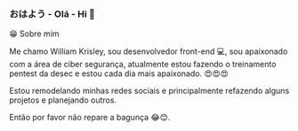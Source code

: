 ### おはよう - Olá - Hi 👋




😁  Sobre mim

Me chamo William Krisley, sou desenvolvedor front-end 💻, sou apaixonado com a área de ciber segurança, atualmente estou fazendo o treinamento pentest da desec e estou cada dia mais apaixonado. 😍😍😍

Estou remodelando minhas redes sociais e principalmente refazendo alguns projetos e planejando outros.

Então por favor não repare a bagunça 😂😊.



